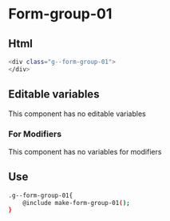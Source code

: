 # Form-group-01

## Html

```sh
<div class="g--form-group-01">
</div>
```

## Editable variables

This component has no editable variables

### For Modifiers

This component has no variables for modifiers

## Use

```sh
.g--form-group-01{
    @include make-form-group-01();
}
```